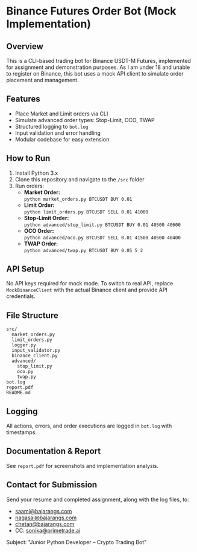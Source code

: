 # Binance Futures Order Bot (Mock Implementation)

## Overview
This is a CLI-based trading bot for Binance USDT-M Futures, implemented for assignment and demonstration purposes. As I am under 18 and unable to register on Binance, this bot uses a mock API client to simulate order placement and management.

## Features
- Place Market and Limit orders via CLI
- Simulate advanced order types: Stop-Limit, OCO, TWAP
- Structured logging to `bot.log`
- Input validation and error handling
- Modular codebase for easy extension

## How to Run

1. Install Python 3.x
2. Clone this repository and navigate to the `/src` folder
3. Run orders:
   - **Market Order:**  
     `python market_orders.py BTCUSDT BUY 0.01`
   - **Limit Order:**  
     `python limit_orders.py BTCUSDT SELL 0.01 41000`
   - **Stop-Limit Order:**  
     `python advanced/stop_limit.py BTCUSDT BUY 0.01 40500 40600`
   - **OCO Order:**  
     `python advanced/oco.py BTCUSDT SELL 0.01 41500 40500 40400`
   - **TWAP Order:**  
     `python advanced/twap.py BTCUSDT BUY 0.05 5 2`

## API Setup
No API keys required for mock mode. To switch to real API, replace `MockBinanceClient` with the actual Binance client and provide API credentials.

## File Structure
```
src/
  market_orders.py
  limit_orders.py
  logger.py
  input_validator.py
  binance_client.py
  advanced/
    stop_limit.py
    oco.py
    twap.py
bot.log
report.pdf
README.md
```

## Logging
All actions, errors, and order executions are logged in `bot.log` with timestamps.

## Documentation & Report
See `report.pdf` for screenshots and implementation analysis.

## Contact for Submission
Send your resume and completed assignment, along with the log files, to:
- saami@bajarangs.com
- nagasai@bajarangs.com
- chetan@bajarangs.com
- CC: sonika@primetrade.ai

Subject: "Junior Python Developer – Crypto Trading Bot"
